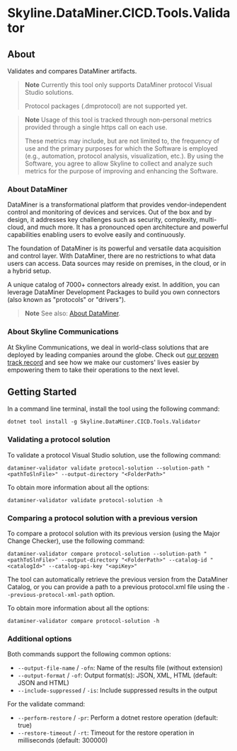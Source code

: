 # Skyline.DataMiner.CICD.Tools.Validator

## About

Validates and compares DataMiner artifacts.

> **Note**
> Currently this tool only supports DataMiner protocol Visual Studio solutions.
> 
> Protocol packages (.dmprotocol) are not supported yet.

> **Note**
> Usage of this tool is tracked through non-personal metrics provided through a single https call on each use.
>
> These metrics may include, but are not limited to, the frequency of use and the primary purposes for which the Software is employed (e.g., automation, protocol analysis, visualization, etc.). By using the Software, you agree to allow Skyline to collect and analyze such metrics for the purpose of improving and enhancing the Software.

### About DataMiner

DataMiner is a transformational platform that provides vendor-independent control and monitoring of devices and services. Out of the box and by design, it addresses key challenges such as security, complexity, multi-cloud, and much more. It has a pronounced open architecture and powerful capabilities enabling users to evolve easily and continuously.

The foundation of DataMiner is its powerful and versatile data acquisition and control layer. With DataMiner, there are no restrictions to what data users can access. Data sources may reside on premises, in the cloud, or in a hybrid setup.

A unique catalog of 7000+ connectors already exist. In addition, you can leverage DataMiner Development Packages to build you own connectors (also known as "protocols" or "drivers").

> **Note**
> See also: [About DataMiner](https://aka.dataminer.services/about-dataminer).

### About Skyline Communications

At Skyline Communications, we deal in world-class solutions that are deployed by leading companies around the globe. Check out [our proven track record](https://aka.dataminer.services/about-skyline) and see how we make our customers' lives easier by empowering them to take their operations to the next level.

## Getting Started

In a command line terminal, install the tool using the following command:

```console
dotnet tool install -g Skyline.DataMiner.CICD.Tools.Validator
```

### Validating a protocol solution

To validate a protocol Visual Studio solution, use the following command:

```console
dataminer-validator validate protocol-solution --solution-path "<pathToSlnFile>" --output-directory "<FolderPath>"
```

To obtain more information about all the options:

```console
dataminer-validator validate protocol-solution -h
```

### Comparing a protocol solution with a previous version

To compare a protocol solution with its previous version (using the Major Change Checker), use the following command:

```console
dataminer-validator compare protocol-solution --solution-path "<pathToSlnFile>" --output-directory "<FolderPath>" --catalog-id "<catalogId>" --catalog-api-key "<apiKey>"
```

The tool can automatically retrieve the previous version from the DataMiner Catalog, or you can provide a path to a previous protocol.xml file using the `--previous-protocol-xml-path` option.

To obtain more information about all the options:

```console
dataminer-validator compare protocol-solution -h
```

### Additional options

Both commands support the following common options:
- `--output-file-name` / `-ofn`: Name of the results file (without extension)
- `--output-format` / `-of`: Output format(s): JSON, XML, HTML (default: JSON and HTML)
- `--include-suppressed` / `-is`: Include suppressed results in the output

For the validate command:
- `--perform-restore` / `-pr`: Perform a dotnet restore operation (default: true)
- `--restore-timeout` / `-rt`: Timeout for the restore operation in milliseconds (default: 300000)